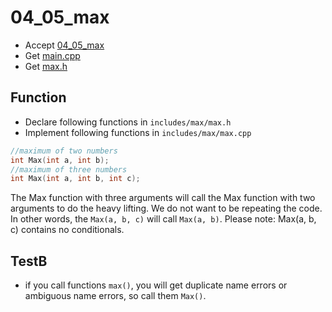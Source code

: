# 04_05_max

- Accept [04_05_max](https://classroom.github.com/a/r677FjUI)
- Get [main.cpp](main.cpp)
- Get [max.h](max.h)


## Function

- Declare following functions in `includes/max/max.h`
- Implement following functions in `includes/max/max.cpp`

```c++
//maximum of two numbers
int Max(int a, int b);
//maximum of three numbers
int Max(int a, int b, int c);
```

The Max function with three arguments will call the Max function with two arguments to do the heavy lifting. We do not want to be repeating the code. In other words, the `Max(a, b, c)` will call `Max(a, b)`. Please note: Max(a, b, c) contains no conditionals.


## TestB

- if you call functions `max()`, you will get duplicate name errors or ambiguous name errors, so call them `Max()`.
